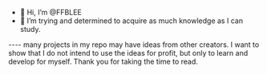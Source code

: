 - 👋 Hi, I’m @FFBLEE
- 🌱 I’m trying and determined to acquire as much knowledge as I can study.

---- many projects in my repo may have ideas from other creators. I want to show that I do not intend to use the ideas for profit, but only to learn and develop for myself. Thank you for taking the time to read.





<!---
FFBLEE/FFBLEE is a ✨ special ✨ repository because its `README.md` (this file) appears on your GitHub profile.
You can click the Preview link to take a look at your changes.
- 👀 I’m interested in ... --->
